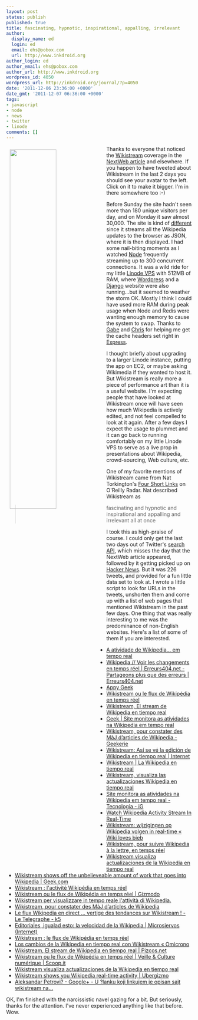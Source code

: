 ```yaml
---
layout: post
status: publish
published: true
title: fascinating, hypnotic, inspirational, appalling, irrelevant
author:
  display_name: ed
  login: ed
  email: ehs@pobox.com
  url: http://www.inkdroid.org
author_login: ed
author_email: ehs@pobox.com
author_url: http://www.inkdroid.org
wordpress_id: 4050
wordpress_url: http://inkdroid.org/journal/?p=4050
date: '2011-12-06 23:36:00 +0000'
date_gmt: '2011-12-07 06:36:00 +0000'
tags:
- javascript
- node
- news
- twitter
- linode
comments: []
---
```

<p><a href="http://inkdroid.org/images/wikistream-tweeters.png"><img src="http://inkdroid.org/images/wikistream-tweeters-small.png"/ style="float: left; margin: 10px; width:50%;"/></a></p>
<p>Thanks to everyone that noticed the <a href="http://wikistream.inkdroid.org">Wikistream</a> coverage in the <a href="http://thenextweb.com/apps/2011/12/04/not-impressed-with-wikipedia-watch-all-of-its-activity-in-real-time/">NextWeb article</a> and elsewhere. If you happen to have tweeted about Wikistream in the last 2 days you should see your avatar to the left. Click on it to make it bigger. I'm in there somewhere too :-)</p>
<p>Before Sunday the site hadn't seen more than 180 unique visitors per day, and on Monday it saw almost 30,000. The site is kind of <a href="http://inkdroid.org/journal/2011/11/07/an-ode-to-node/">different</a> since it streams all the Wikipedia updates to the browser as JSON, where it is then displayed. I had some nail-biting moments as I watched <a href="http://nodejs.org">Node</a> frequently streaming up to 300 concurrent connections. It was a wild ride for my little <a href="http://www.linode.com/">Linode VPS</a> with 512MB of RAM, where <a href="http://inkdroid.org/journal">Wordpress</a> and a <a href="http://linkypedia.info">Django</a> website were also running...but it seemed to weather the storm OK. Mostly I think I could have used more RAM during peak usage when Node and Redis were wanting enough memory to cause the system to swap. Thanks to <a href="https://twitter.com/g5f">Gabe</a> and <a href="http://twitter.com/acdha">Chris</a> for helping me get the cache headers set right in <a href="http://expressjs.com/">Express</a>.</p>
<p>I thought briefly about upgrading to a larger Linode instance, putting the app on EC2, or maybe asking Wikimedia if they wanted to host it. But Wikistream is really more a piece of performance art than it is a useful website. I'm expecting people that have looked at Wikistream once will have seen how much Wikipedia is actively edited, and not feel compelled to look at it again. After a few days I expect the usage to plummet and it can go back to running comfortably on my little Linode VPS to serve as a live prop in presentations about Wikipedia, crowd-sourcing, Web culture, etc.</p>
<p>One of my favorite mentions of Wikistream came from Nat Torkington's <a href="http://radar.oreilly.com/2011/12/four-short-links-5-december-20.html">Four Short Links</a> on O'Reilly Radar. Nat described Wikistream as</p>
<blockquote><p>
 fascinating and hypnotic and inspirational and appalling and irrelevant all at once
</p></blockquote>
<p>I took this as high-praise of course. I could only get the last two days out of Twitter's <a href="https://dev.twitter.com/docs/api/1/get/search">search API</a>, which misses the day that the NextWeb article appeared, followed by it getting picked up on <a href="http://news.ycombinator.com/item?id=3311612/">Hacker News</a>. But it was 226 tweets, and provided for a fun little data set to look at. I wrote a little script to look for URLs in the tweets, unshorten them and come up with a list of web pages that mentioned Wikistream in the past few days. One thing that was really interesting to me was the predominance of non-English websites. Here's a list of some of them if you are interested.</p>
<ul>
<li><a href="http://br.wwwhatsnew.com/2011/12/a-atividade-de-wikipedia%E2%80%A6-em-tempo-real/">A atividade de Wikipedia… em tempo real</a></li>
<li><a href="http://erreurs404.net/blog/Erreurs404.net-Partageons-plus-que-des-erreurs/wikipedia-voir-les-changements-en-temps-reel.html?utm_source=twitterfeed&utm_medium=twitter">Wikipedia // Voir les changements en temps réel | Erreurs404.net - Partageons plus que des erreurs | Erreurs404.net</a></li>
<li><a href="http://fr.appy-geek.com/Web/ArticleWeb3.aspx?regionid=2&articleid=1662476">Appy Geek</a></li>
<li><a href="http://web.archive.org/web/20111209034027/http://huscftc.wordpress.com:80/2011/12/06/wikistream-ou-le-flux-de-wikipedia-en-temps-reel/">Wikistream ou le flux de Wikipédia en temps réel</a></li>
<li><a href="http://networkedblogs.com/r7ZkL">Wikistream, El stream de Wikipedia en tiempo real</a></li>
<li><a href="http://news.geek.com.br/posts/18442-site-monitora-as-atividades-na-wikipedia-em-tempo-real?utm_source=twitterfeed&utm_medium=twitter">Geek | Site monitora as atividades na Wikipedia em tempo real</a></li>
<li><a href="http://redlight.blog.over-blog.com/article-wikistream-pour-constater-des-maj-d-articles-de-wikipedia-91357280.html">Wikistream, pour constater des MàJ d’articles de Wikipedia - Geekerie</a></li>
<li><a href="http://revdev.mx/index.php/Internet/wikistream-asi-se-ve-la-edicion-de-wikipedia-en-tiempo-real.html?utm_source=feedburner&utm_medium=twitter&utm_campaign=Feed%3A+revdev%2FGLeV+%28Blog+de+Revdev%29">Wikistream: Así se vé la edición de Wikipedia en tiempo real | Internet</a></li>
<li><a href="http://seetio.com/blog/2011/12/06/wikistream-la-wikipedia-en-tiempo-real/">Wikistream | La Wikipedia en tiempo real</a></li>
<li><a href="http://tecnoark.com/wikistream-visualiza-las-actualizaciones-wikipedia-en-tiempo-real/12280/">Wikistream, visualiza las actualizaciones Wikipedia en tiempo real</a></li>
<li><a href="http://tecnologia.ig.com.br/site-monitora-as-atividades-na-wikipedia-em-tempo-real/n1597398578011.html?utm_source=twitterfeed&utm_medium=twitter">Site monitora as atividades na Wikipedia em tempo real - Tecnologia - iG</a></li>
<li><a href="http://thenextweb.com/apps/2011/12/04/not-impressed-with-wikipedia-watch-all-of-its-activity-in-real-time/">Watch Wikipedia Activity Stream In Real-Time</a></li>
<li><a href="http://wikilovesbieb.nl/?p=421">Wikistream: wijzigingen op Wikipedia volgen in real-time &laquo;  Wiki loves bieb</a></li>
<li><a href="http://www.actualitte.com/actualite/patrimoine-education/education-international/wikistream-pour-suivre-wikipedia-a-la-lettre-en-temps-reel-30307.htm">Wikistream, pour suivre Wikipedia à la lettre, en temps réel</a></li>
<li><a href="http://www.gadgets.es/wikistream-visualiza-actualizaciones-de-la-wikipedia-en-tiempo-real/?utm_source=feedburner&utm_medium=twitter&utm_campaign=Feed%3A+GadgetsesTecnologia+%28Gadgets.es+Tecnologia%29">Wikistream visualiza actualizaciones de la Wikipedia en tiempo real</a></li>
<li><a href="http://www.geek.com/articles/geek-cetera/wikistream-shows-off-the-unbelieveable-amount-of-work-that-goes-into-wikipedia-2011126/">Wikistream shows off the unbelieveable amount of work that goes into Wikipedia | Geek.com</a></li>
<li><a href="http://www.generation-nt.com/wikistream-temps-reel-modifications-wikipedia-actualite-1511461.html">Wikistream : l'activité Wikipédia en temps réel</a></li>
<li><a href="http://www.gizmodo.fr/2011/12/06/wikistream-ou-le-flux-de-wikipedia-en-temps-reel.html">Wikistream ou le flux de Wikipédia en temps réel | Gizmodo</a></li>
<li><a href="http://www.ideepercomputeredinternet.com/2011/12/wikistream-per-visualizzare-in-tempo.html?utm_source=twitterfeed&utm_medium=twitter&utm_campaign=Feed%3A+ComputerChePassione+%28computer+che+passione%29">Wikistream per visualizzare in tempo reale l&#39;attività di Wikipedia.</a></li>
<li><a href="http://www.journaldugeek.com/2011/12/05/wikistream/">Wikistream, pour constater des MàJ d&#8217;articles de Wikipedia</a></li>
<li><a href="http://web.archive.org/web/20120512074246/http://www.letelegraphe-k5.eu/article-le-flux-wikipedia-en-direct-vertige-des-tendances-sur-wikistream-91346825.html">Le flux Wikipedia en direct ... vertige des tendances sur Wikistream ! - Le Telegraphe - k5</a></li>
<li><a href="http://www.microsiervos.com/archivo/internet/velocidad-wikipedia.html">Editoriales, igualad esto: la velocidad de la Wikipedia | Microsiervos  (Internet)</a></li>
<li><a href="http://web.archive.org/web/20120109032518/http://www.monmag.com:80/2011/12/06/wikistream-le-flux-de-wikipedia-en-temps-reel/">  Wikistream : le flux de Wikipédia en temps réel</a></li>
<li><a href="http://www.omicrono.com/2011/12/los-cambios-de-la-wikipedia-en-tiempo-real-con-wikistream/">Los cambios de la Wikipedia en tiempo real con Wikistream &laquo;  Omicrono</a></li>
<li><a href="http://www.pizcos.net/2011/12/wikistream-el-stream-de-wikipedia-en.html">Wikistream, El stream de Wikipedia en tiempo real | Pizcos.net</a></li>
<li><a href="http://www.scoop.it/t/veille-culture-numerique/p/776757733/wikistream-ou-le-flux-de-wikipedia-en-temps-reel">Wikistream ou le flux de Wikip&eacute;dia en temps r&eacute;el | Veille &amp; Culture num&eacute;rique | Scoop.it</a></li>
<li><a href="http://www.tecnologiabit.com/wikistream-visualiza-actualizaciones-de-la-wikipedia-en-tiempo-real/">Wikistream visualiza actualizaciones de la Wikipedia en tiempo real</a></li>
<li><a href="http://www.ubergizmo.com/2011/12/wikistream/">Wikistream shows you Wikipedia real-time activity | Ubergizmo</a></li>
<li><a href="https://plus.google.com/108266160060580572072/posts/C1fXHUzvBvM">Aleksandar Petrovi? - Google+ - U ?lanku koji linkujem je opisan sajt wikistream na…</a></li>
</ul>
<p>OK, I'm finished with the narcissistic navel gazing for a bit. But seriously, thanks for the attention. I've never experienced anything like that before. Wow.</p>
